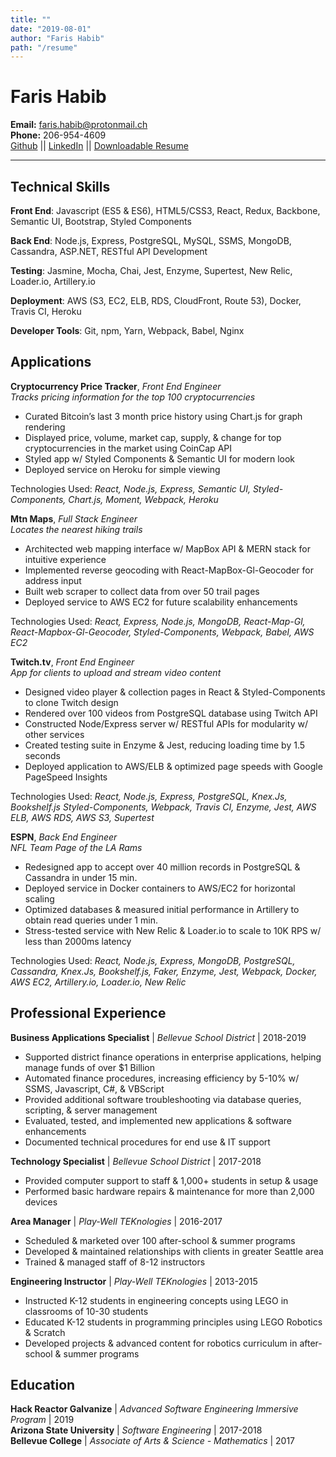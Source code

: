 ```yaml
---
title: ""
date: "2019-08-01"
author: "Faris Habib"
path: "/resume"
---
```


Faris Habib
============

   <b>Email:</b> faris.habib@protonmail.ch<br>
   <b>Phone:</b> 206-954-4609<br>
   [Github](https://github.com/fhabib229) || [LinkedIn](https://www.linkedin.com/in/farishabib/) || [Downloadable Resume](https://s3-us-west-2.amazonaws.com/frshbb.com/FH+Resume+August+2019.pdf)

----

Technical Skills
---------

**Front End**:
Javascript (ES5 & ES6), HTML5/CSS3, React, Redux, Backbone, Semantic UI, Bootstrap, Styled Components

**Back End**:
Node.js, Express, PostgreSQL, MySQL, SSMS, MongoDB, Cassandra, ASP.NET, RESTful API Development

**Testing**:
Jasmine, Mocha, Chai, Jest, Enzyme, Supertest, New Relic, Loader.io, Artillery.io

**Deployment**:
AWS (S3, EC2, ELB, RDS, CloudFront, Route 53), Docker, Travis CI, Heroku

**Developer Tools**:
Git, npm, Yarn, Webpack, Babel, Nginx

Applications
---------

**Cryptocurrency Price Tracker**, *Front End Engineer*<br>
<i>Tracks pricing information for the top 100 cryptocurrencies</i>

* Curated Bitcoin’s last 3 month price history using Chart.js for graph rendering
* Displayed price, volume, market cap, supply, & change for top cryptocurrencies in the market using CoinCap API
* Styled app w/ Styled Components & Semantic UI for modern look
* Deployed service on Heroku for simple viewing

Technologies Used:
<i>React, Node.js, Express, Semantic UI, Styled-Components, Chart.js, Moment, Webpack, Heroku</i>

**Mtn Maps**, *Full Stack Engineer*<br>
<i>Locates the nearest hiking trails</i>

* Architected web mapping interface w/ MapBox API & MERN stack for intuitive experience
* Implemented reverse geocoding with React-MapBox-Gl-Geocoder for address input
* Built web scraper to collect data from over 50 trail pages
* Deployed service to AWS EC2 for future scalability enhancements

Technologies Used:
<i>React, Express, Node.js, MongoDB, React-Map-Gl, React-Mapbox-Gl-Geocoder, Styled-Components, Webpack, Babel, AWS EC2</i>

**Twitch.tv**, *Front End Engineer*<br>
<i>App for clients to upload and stream video content</i>

* Designed video player & collection pages in React & Styled-Components to clone Twitch design
* Rendered over 100 videos from PostgreSQL database using Twitch API
* Constructed Node/Express server w/ RESTful APIs for modularity w/ other services
* Created testing suite in Enzyme & Jest, reducing loading time by 1.5 seconds
* Deployed application to AWS/ELB & optimized page speeds with Google PageSpeed Insights

Technologies Used:
<i>React, Node.js, Express, PostgreSQL, Knex.Js, Bookshelf.js Styled-Components, Webpack, Travis CI, Enzyme, Jest, AWS ELB, AWS RDS, AWS S3, Supertest</i>

**ESPN**, *Back End Engineer*<br>
<i>NFL Team Page of the LA Rams</i>

* Redesigned app to accept over 40 million records in PostgreSQL & Cassandra in under 15 min.
* Deployed service in Docker containers to AWS/EC2 for horizontal scaling
* Optimized databases & measured initial performance in Artillery to obtain read queries under 1 min.
* Stress-tested service with New Relic & Loader.io to scale to 10K RPS w/ less than 2000ms latency

Technologies Used:
<i>React, Node.js, Express, MongoDB, PostgreSQL, Cassandra, Knex.Js, Bookshelf.js, Faker, Enzyme, Jest, Webpack, Docker, AWS EC2, Artillery.io, Loader.io, New Relic</i>

Professional Experience
---------

**Business Applications Specialist** | *Bellevue School District* | 2018-2019

* Supported district finance operations in enterprise applications, helping manage funds of over $1 Billion
* Automated finance procedures, increasing efficiency by 5-10% w/ SSMS, Javascript, C#, & VBScript
* Provided additional software troubleshooting via database queries, scripting, & server management
* Evaluated, tested, and implemented new applications & software enhancements
* Documented technical procedures for end use & IT support


**Technology Specialist** | *Bellevue School District* | 2017-2018

* Provided computer support to staff & 1,000+ students in setup & usage
* Performed basic hardware repairs & maintenance for more than 2,000 devices

**Area Manager** | *Play-Well TEKnologies* | 2016-2017

* Scheduled & marketed over 100 after-school & summer programs
* Developed & maintained relationships with clients in greater Seattle area
* Trained & managed staff of 8-12 instructors

**Engineering Instructor** | *Play-Well TEKnologies* | 2013-2015

* Instructed K-12 students in engineering concepts using LEGO in classrooms of 10-30 students
* Educated K-12 students in programming principles using LEGO Robotics & Scratch
* Developed projects & advanced content for robotics curriculum in after-school & summer programs

Education
---------

**Hack Reactor Galvanize** | *Advanced Software Engineering Immersive Program* | 2019<br>
**Arizona State University** | *Software Engineering* | 2017-2018<br>
**Bellevue College** | *Associate of Arts & Science - Mathematics* | 2017<br>



